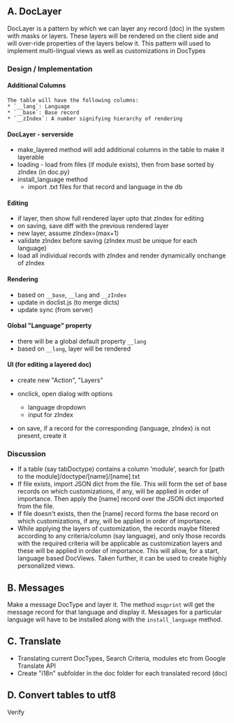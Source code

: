 ## A. DocLayer

DocLayer is a pattern by which we can layer any record (doc) in the system with masks or layers. These layers will be rendered on the client side and will over-ride properties of the layers below it. This pattern will used to implement multi-lingual views as well as customizations in DocTypes   

### Design / Implementation

#### Additional Columns
    The table will have the following columns:
    * `__lang`: Language
    * `__base`: Base record
    * `__zIndex`: A number signifying hierarchy of rendering

#### DocLayer - serverside
   - make_layered method will add additional columns in the table to make it layerable
   - loading - load from files (if module exists), then from base sorted by zIndex  (in doc.py)
   - install_language method
      - import .txt files for that record and language in the db

#### Editing
   - if layer, then show full rendered layer upto that zIndex for editing
   - on saving, save diff with the previous rendered layer
   - new layer, assume zIndex=(max+1)
   - validate zIndex before saving (zIndex must be unique for each language)
   - load all individual records with zIndex and render dynamically onchange of zIndex

#### Rendering
   - based on `__base`, `__lang` and `__zIndex`
   - update in doclist.js (to merge dicts)
   - update sync (from server)

#### Global "Language" property
   - there will be a global default property `__lang`
   - based on `__lang`, layer will be rendered

#### UI (for editing a layered doc)
   - create new "Action", "Layers"
   - onclick, open dialog with options
      - language dropdown
      - input for zIndex

   - on save, if a record for the corresponding (language, zIndex) is not present, create it

### Discussion

- If a table (say tabDoctype) contains a column 'module', search for [path to the module]/doctype/[name]/[name].txt
- If file exists, import JSON dict from the file. This will form the set of base records on which customizations, if any, will be applied in order of importance. Then apply the [name] record over the JSON dict imported from the file.
- If file doesn't exists, then the [name] record forms the base record on which customizations, if any, will be applied in order of importance.
- While applying the layers of customization, the records maybe filtered according to any criteria/column (say language), and only those records with the required criteria will be applicable as customization layers and these will be applied in order of importance. This will allow, for a start, language based DocViews. Taken further, it can be used to create highly personalized views.

## B. Messages

Make a message DocType and layer it. The method `msgprint` will get the message record for that language and display it. Messages for a particular language will have to be installed along with the `install_language` method.

## C. Translate

- Translating current DocTypes, Search Criteria, modules etc from Google Translate API
- Create "i18n" subfolder in the doc folder for each translated record (doc)

## D. Convert tables to utf8

Verify